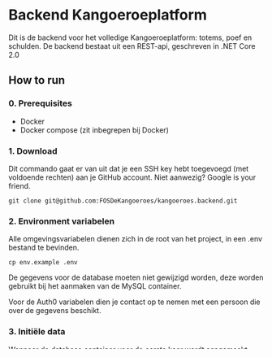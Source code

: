 # Backend Kangoeroeplatform

Dit is de backend voor het volledige Kangoeroeplatform: totems, poef en schulden.
De backend bestaat uit een REST-api, geschreven in .NET Core 2.0

## How to run

### 0. Prerequisites

- Docker
- Docker compose (zit inbegrepen bij Docker)

### 1. Download

Dit commando gaat er van uit dat je een SSH key hebt toegevoegd (met voldoende rechten) aan je GitHub account. Niet aanwezig? Google is your friend.

``` git
git clone git@github.com:FOSDeKangoeroes/kangoeroes.backend.git
```

### 2. Environment variabelen

Alle omgevingsvariabelen dienen zich in de root van het project, in een .env bestand te bevinden.

``` shell
cp env.example .env
```

De gegevens voor de database moeten niet gewijzigd worden, deze worden gebruikt bij het aanmaken van de MySQL container.

Voor de Auth0 variabelen dien je contact op te nemen met een persoon die over de gegevens beschikt.

### 3. Initiële data

Wanneer de database container voor de eerste keer wordt aangemaakt, worden .sh, .sql en .sql.gz bestanden in de map `services/data/mariadb/initial-data` in alfabetische volgorde uitgevoerd. De applicatie voert bij het opstarten steeds de nodige migraties uit.

### 4. Docker starten

In de root folder van het project voer je volgend commando uit:

``` shell
sudo docker-compose up
```

De eerste keer zal de backend falen om te starten. Dit omdat de database nog opgezet wordt. Nogmaals opstarten should fix it.

De applicatie zal draaien op localhost:5000

De database zal draaien op localhost:3306
